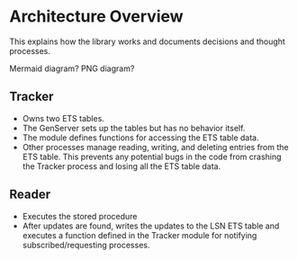 # Architecture Overview

This explains how the library works and documents decisions and thought processes.


Mermaid diagram?
PNG diagram?

## Tracker

- Owns two ETS tables.
- The GenServer sets up the tables but has no behavior itself.
- The module defines functions for accessing the ETS table data.
- Other processes manage reading, writing, and deleting entries from the ETS table. This prevents any potential bugs in the code from crashing the Tracker process and losing all the ETS table data.

## Reader

- Executes the stored procedure
- After updates are found, writes the updates to the LSN ETS table and executes a function defined in the Tracker module for notifying subscribed/requesting processes.